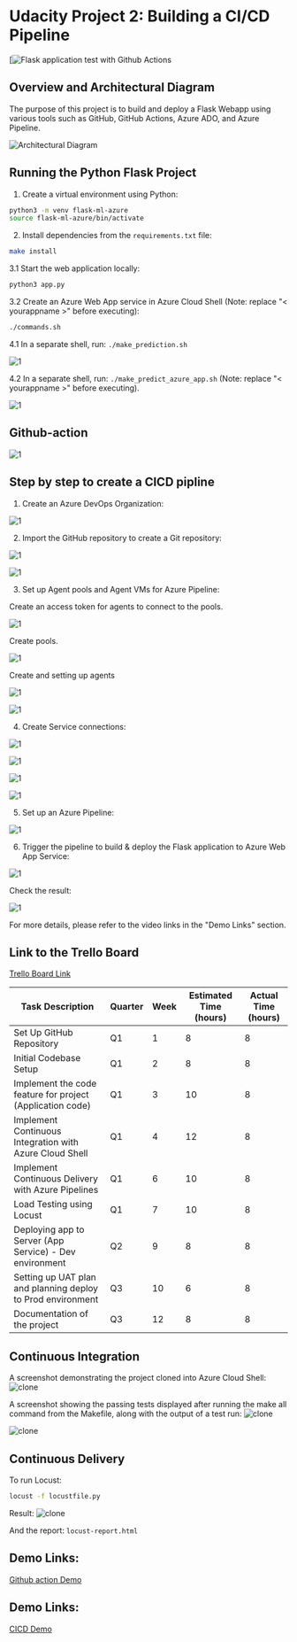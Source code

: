 # Udacity Project 2: Building a CI/CD Pipeline

[![Flask application test with Github Actions](https://github.com/daband/udacity-project-02/blob/thang-udacity/.github/workflows/pylint.yml)


## Overview and Architectural Diagram

The purpose of this project is to build and deploy a Flask Webapp using various tools such as GitHub, GitHub Actions, Azure ADO, and Azure Pipeline.

![Architectural Diagram](./image/arichecture.png)

## Running the Python Flask Project

1. Create a virtual environment using Python:
```bash
python3 -m venv flask-ml-azure
source flask-ml-azure/bin/activate
```

2. Install dependencies from the `requirements.txt` file:
```bash
make install
```

3.1 Start the web application locally:
```bash
python3 app.py
```

3.2 Create an Azure Web App service in Azure Cloud Shell (Note: replace "< yourappname >" before executing):
```bash
./commands.sh
```

4.1 In a separate shell, run: `./make_prediction.sh`

![1](./image/make_prediction.png)

4.2 In a separate shell, run: `./make_predict_azure_app.sh` (Note: replace "< yourappname >" before executing).

![1](./image/make_predict_azure_app.png)

## Github-action

![1](./image/Githubaction.png)

## Step by step to create a CICD pipline

1. Create an Azure DevOps Organization:

![1](./image/51.png)

2. Import the GitHub repository to create a Git repository:

![1](./image/71.png)

![1](./image/61.png)


3. Set up Agent pools and Agent VMs for Azure Pipeline:


Create an access token for agents to connect to the pools.


![1](./image/101.png)


Create pools.


![1](./image/81.png)


Create and setting up agents


![1](./image/91.png)


![1](./image/101.png)


4. Create Service connections:


![1](./image/121.png)


![1](./image/13.png)


![1](./image/141.png)


![1](./image/151.png)


5. Set up an Azure Pipeline:


![1](./image/161.png)


6. Trigger the pipeline to build & deploy the Flask application to Azure Web App Service:


![1](./image/171.png)


Check the result:


![1](./image/181.png)


For more details, please refer to the video links in the "Demo Links" section.


## Link to the Trello Board


[Trello Board Link](https://trello.com/b/cdHEK4Qv/thangnh32-udacity)

| Task Description                                           | Quarter | Week | Estimated Time (hours) | Actual Time (hours) |
|------------------------------------------------------------|---------|------|------------------------|----------------------|
| Set Up GitHub Repository                                   | Q1      | 1    | 8                     | 8                     |
| Initial Codebase Setup                                     | Q1      | 2    | 8                      | 8                     |
| Implement the code feature for project (Application code)  | Q1      | 3    | 10                     |  8                    |
| Implement Continuous Integration with Azure Cloud Shell    | Q1      | 4    | 12                     | 8                     |
| Implement Continuous Delivery with Azure Pipelines         | Q1      | 6    | 10                     |  8                   |
| Load Testing using Locust                                  | Q1      | 7    | 10                     | 8                     |
| Deploying app to Server (App Service) - Dev environment    | Q2      | 9    | 8                      |  8                    |
| Setting up UAT plan and planning deploy to Prod environment| Q3      | 10   | 6                      |   8                   |
| Documentation of the project                               | Q3      | 12   | 8                      | 8                     |


## Continuous Integration


A screenshot demonstrating the project cloned into Azure Cloud Shell:
![clone](./image/211.png)


A screenshot showing the passing tests displayed after running the make all command from the Makefile, along with the output of a test run:
![clone](./image/2221.png)

![clone](./image/221.png)


## Continuous Delivery


To run Locust:
```bash
locust -f locustfile.py
```

Result:
![clone](./image/locust.png)


And the report: `locust-report.html`


## Demo Links:
[Github action Demo](https://youtu.be/wG07XqZY3t4)
## Demo Links:
[CICD Demo](https://youtu.be/TcILhI9MMuw)

